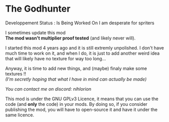 # The Godhunter
Developpement Status : Is Being Worked On
I am desperate for spriters


I sometimes update this mod   
**The mod wasn't multiplier proof tested** (and likely never will).

I started this mod 4 years ago and it is still extremly unpolished. I don't have much time to work on it, and when I do, it is just to add another weird idea that will likely have no texture for way too long...

Anyway, it is time to add new things, and (maybe) finaly make some textures !!\
_(I'm secretly hoping that what I have in mind can actually be made)_


_You can contact me on discord: nihlorion_


This mod is under the GNU GPLv3 Licence, it means that you can use the code (and **only** the code) in your mods. By doing so, if you consider publishing the mod, you will have to open-source it and have it under the same licence.
